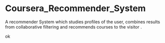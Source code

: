 # Coursera_Recommender_System
A recommender System which studies profiles of the user, combines results from collaborative filtering and recommends courses to the visitor .

ok
